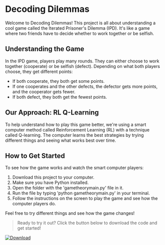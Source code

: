 # Decoding Dilemmas

Welcome to Decoding Dilemmas! This project is all about understanding a cool game called the Iterated Prisoner's Dilemma (IPD). It's like a game where two friends have to decide whether to work together or be selfish.

## Understanding the Game
In the IPD game, players play many rounds. They can either choose to work together (cooperate) or be selfish (defect). Depending on what both players choose, they get different points:
- If both cooperate, they both get some points.
- If one cooperates and the other defects, the defector gets more points, and the cooperator gets fewer.
- If both defect, they both get the fewest points.

## Our Approach: RL Q-Learning
To help understand how to play this game better, we're using a smart computer method called Reinforcement Learning (RL) with a technique called Q-learning. The computer learns the best strategies by trying different things and seeing what works best over time.

## How to Get Started
To see how the game works and watch the smart computer players:
1. Download this project to your computer.
2. Make sure you have Python installed.
3. Open the folder with the 'gametheorymain.py' file in it.
4. Run the file by typing 'python gametheorymain.py' in your terminal.
5. Follow the instructions on the screen to play the game and see how the computer players do.

Feel free to try different things and see how the game changes!

> Ready to try it out? Click the button below to download the code and get started!

[![Download](https://img.shields.io/badge/Download-Code-green?style=for-the-badge&logo=github)](https://github.com/captain-khuman/Decoding-Dilemmas/archive/refs/heads/main.zip)
